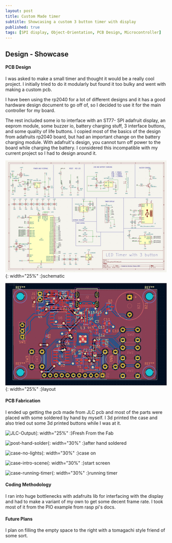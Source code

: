 ```yaml
---
layout: post
title: Custom Made timer
subtitle: Showcasing a custom 3 button timer with display
published: true
tags: [SPI display, Object-Orientation, PCB Design, Microcontroller]
---
```


## Design - Showcase


#### PCB Design 

I was asked to make a small timer and thought it would be a really cool project. I initially tried to do it modularly but found it too bulky and went with making a custom pcb. 

 I have been using the rp2040 for a lot of different designs and it has a good hardware design document to go off of, so I decided to use it for the main controller for my board. 
 
 The rest included some io to interface with an ST77- SPI adafruit display, an eeprom module, some buzzer io, battery charging stuff, 3 interface buttons, and some quality of life buttons. I copied most of the basics of the design from adafruits rp2040 board, but had an important change on the battery charging module. With adafruit's design, you cannot turn off power to the board while charging the battery. I considered this incompatible with my current project so I had to design around it.     



![schematic](https://github.com/hbchaney/Blog_pictures/blob/master/Marianne_timer/pcb_schem.png?raw=true){: width="25%" :}schematic


![pcb-layout](https://github.com/hbchaney/Blog_pictures/blob/master/Marianne_timer/pcb_layout.png?raw=true){: width="25%" :}layout



#### PCB Fabrication 

I ended up getting the pcb made from JLC pcb and most of the parts were placed with some soldered by hand by myself. I 3d printed the case and also tried out some 3d printed buttons while I was at it. 


![JLC-Output](https://github.com/hbchaney/Blog_pictures/blob/master/Marianne_timer/IMG_7521_01.png?raw=true){: width="25%" :}Fresh From the Fab


![post-hand-solder](https://github.com/hbchaney/Blog_pictures/blob/master/Marianne_timer/IMG_7537_01.png?raw=true){: width="30%" :}after hand soldered 


![case-no-lights](https://github.com/hbchaney/Blog_pictures/blob/master/Marianne_timer/IMG_7362.png?raw=true){: width="30%" :}case on 

![case-intro-scene](https://github.com/hbchaney/Blog_pictures/blob/master/Marianne_timer/IMG_7452.png?raw=true){: width="30%" :}start screen

![case-running-timer](https://github.com/hbchaney/Blog_pictures/blob/master/Marianne_timer/IMG_7456.png?raw=true){: width="30%" :}running timer 


#### Coding Methodology 

I ran into huge bottlenecks with adafruits lib for interfacing with the display and had to make a variant of my own to get some decent frame rate. I took most of it from the PIO example from rasp pi's docs. 


#### Future Plans 

I plan on filling the empty space to the right with a tomagachi style friend of some sort. 

